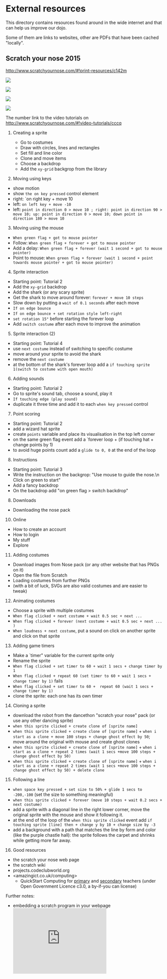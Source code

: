 # External resources

This directory contains resources found around in the wide internet and that can help us improve our dojo.

Some of them are links to websites, other are PDFs that have been cached "locally".

## Scratch your nose 2015

http://www.scratchyournose.com/#!print-resources/c142m

[![](images/bafta-ygd-key-stage-3.png)](pdf/bafta-ygd-key-stage-3.pdf)

[![](images/bafta-ygd-key-stage-4.png)](pdf/bafta-ygd-key-stage-4.pdf)

[![](images/scratch-your-nose-plan.png)](pdf/scratch-your-nose-plan.pdf)

[![](images/scratch-your-nose-help.png)](pdf/scratch-your-nose-help.pdf)

The number link to the video tutorials on <http://www.scratchyournose.com/#!video-tutorials/cccq>

1. Creating a sprite

   - Go to costumes
   - Draw with circles, lines and rectangles
   - Set fill and line color
   - Clone and move items
   - Choose a backdrop
   - Add the `xy-grid` backgrop from the library

2. Moving using keys

  - show motion
  - show `the on key pressed` control element
  - right: `on right key + move 10
  - left: `on left key + move -10`
  - left: `point in direction 0 > move 10 ; right: point in direction 90 > move 10; up: point in direction 0 > move 10; down point in direction 180 > move 10`

3. Moving using the mouse

  - `When green flag + got to mouse pointer`
  - Follow: `When green flag + forever + got to mouse pointer`
  - Add a delay: `When green flag + forever (wait 1 second + got to mouse pointer)`
  - Point to mouse: `When green flag + forever (wait 1 second + point towards mouse pointer + got to mouse pointer)`

4. Sprite interaction

  - Starting point: Tutorial 2
  - Add the `xy-grid` backdrop
  - Add the shark (or any scary sprite)
  - Get the shark to move around forever: `forever + move 10 steps`
  - Slow down by putting a `wait of 0.1 seconds` after each move
  - `If on edge bounce`
  - `If on edge bounce + set rotation style left-right`
  - `set rotation 15°` before starting the forever loop
  - Add `switch costume` after each move to improve the animation

5. Sprite interaction (2)

  - Starting point: Tutorial 4
  - use `next costume` instead of switching to specific costume
  - move around your sprite to avoid the shark
  - remove the `next costume`
  - at the bottom of the shark's forever loop add a `if touching sprite 1(switch to costume with open mouth)`

6. Adding sounds

  - Starting point: Tutorial 2
  - Go to sprite's sound tab, choose a sound, play it
  - `If touching edge (play sound)`
  - duplicate it three time and add it to each `when key pressed` control

7. Point scoring

  - Starting point: Tutorial 2
  - add a wizard hat sprite
  - create `points` variable and place its visualisation in the top left corner
  - on the same green flag event add a `forever loop + (if touching hat + change points by 1)
  - to avoid huge points count add a `glide to 0, 0` at the end of the loop

8. Instructions

  - Starting point: Tutorial 3
  - Write the instruction on the backgrop: "Use mouse to guide the nose.\n Click on green to start"
  - Add a fancy backdrop
  - On the backdrop add "on green flag > switch backdrop"

8. Downloads

 - Downloading the nose pack

10. Online

 - How to create an account
 - How to login
 - My stuff
 - Explore

11. Adding costumes

 - Download images from Nose pack (or any other website that has PNGs on it)
 - Open the file from Scratch
 - Loading costumes from further PNGs
 - (with a bit of luck, SVGs are also valid costumes and are easier to tweak)

12. Animating costumes

 - Choose a sprite with multiple costumes
 - `When flag clicked + next costume + wait 0.5 sec + next ... `
 - `When flag clicked + forever (next costume + wait 0.5 sec + next ... )`
 - `When loudness + next costume`, put a sound on click on another sprite and click on that sprite

13. Adding game timers

 - Make a `timer" variable for the current sprite only
 - Rename the sprite
 - `When flag clicked + set timer to 60 + wait 1 secs + change timer by 1`
 - `When flag clicked + repeat 60 (set timer to 60 + wait 1 secs + change timer by 1)` fails
 - `When flag clicked + set timer to 60 +  repeat 60 (wait 1 secs + change timer by 1)`
 - clone the sprite: each one has its own timer

14. Cloning a sprite

 - download the robot from the dancethon "scratch your nose" pack (or use any other dancing sprite)
 - `when this sprite clicked + create clone of [sprite name]`
 - `when this sprite clicked + create clone of [sprite name]` + `when i start as a clone + move 100 steps + change ghost effect by 50`; move around the original with mouse and create ghost clones
 - `when this sprite clicked + create clone of [sprite name]` + `when i start as a clone + repeat 2 times (wait 1 secs +move 100 steps + change ghost effect by 50)`
 - `when this sprite clicked + create clone of [sprite name]` + `when i start as a clone + repeat 2 times (wait 1 secs +move 100 steps + change ghost effect by 50) + delete clone`

15. Following a line

 - `when space key pressed + set size to 50% + glide 1 secs to -200,-100` (set the size to something meaningful)
 - `when this sprite clicked + forever (move 10 steps + wait 0.2 secs + next costume)`
 - add a sprite with a diagonal line in the right lower corner, move the original sprite with the mouse and show it following it. 
 - at the end of the loop of the `when this sprite clicked` event add `if touching sprite [line] then + change y by 10 + change size by -3`
 - add a background with a path that matches the line by form and color (like the purple chastle hall): the sprite follows the carpet and shrinks while getting more far away.

16. Good resources
 - the scratch your nose web page
 - the scratch wiki
 - projects.codeclubworld.org
 - <amazingict.co.uk/computing>
   -  QuickStart Computing for [primary](http://primary.quickstartcomputing.org/) and [secondary](http://www.quickstartcomputing.org/secondary/index.html) teachers (under Open Government Licence c3.0, a by-if-you can license)

Further notes:

- embedding a scratch program in your webpage
      <iframe allowtransparency="true" width="300" height="210" src="http://scratch.mit.edu/projects/embed/52247988/?autostart=false" frameborder="0" allowfullscreen=""></iframe>
